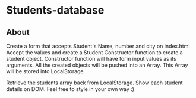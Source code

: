 # Students-database

## About 

Create a form that accepts Student's Name, number and city on index.html
Accept the values and create a Student Constructor function to create a student object.
Constructor function will have form input values as its arguments.
All the created objects will be pushed into an Array.
This Array will be stored into LocalStorage.

Retrieve the students array back from LocalStorage.
Show each student details on DOM.
Feel free to style in your own way :)
